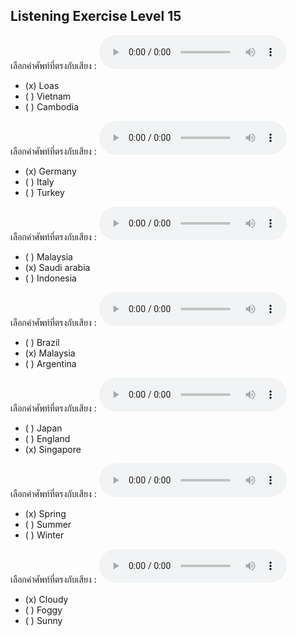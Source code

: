 ## Listening Exercise Level 15

เลือกคำศัพท์ที่ตรงกับเสียง :  ![](/media/audio/Laos.mp3) 
 - (x) Loas
 - ( ) Vietnam
 - ( ) Cambodia

เลือกคำศัพท์ที่ตรงกับเสียง :  ![](/media/audio/Germany.mp3) 
 - (x) Germany
 - ( ) Italy
 - ( ) Turkey

เลือกคำศัพท์ที่ตรงกับเสียง :  ![](/media/audio/Saudi&#x20;Arabia.mp3) 
 - ( ) Malaysia
 - (x) Saudi arabia
 - ( ) Indonesia

เลือกคำศัพท์ที่ตรงกับเสียง :  ![](/media/audio/Malaysia.mp3) 
 - ( ) Brazil
 - (x) Malaysia
 - ( ) Argentina

เลือกคำศัพท์ที่ตรงกับเสียง :  ![](/media/audio/Singapore.mp3) 
 - ( ) Japan
 - ( ) England
 - (x) Singapore

เลือกคำศัพท์ที่ตรงกับเสียง :  ![](/media/audio/spring.mp3) 
 - (x) Spring
 - ( ) Summer
 - ( ) Winter

เลือกคำศัพท์ที่ตรงกับเสียง :  ![](/media/audio/cloudy.mp3) 
 - (x) Cloudy
 - ( ) Foggy
 - ( ) Sunny